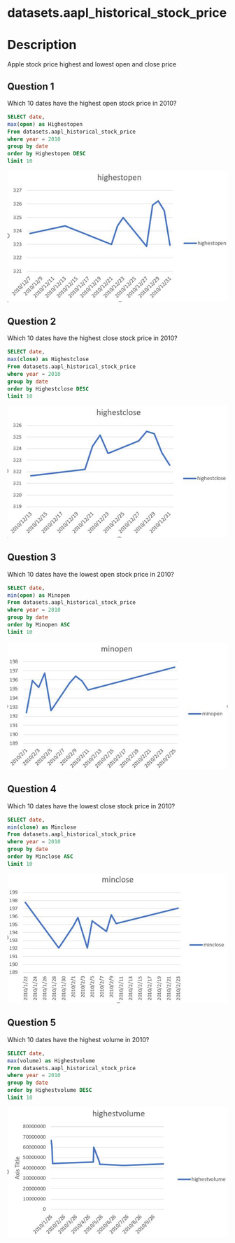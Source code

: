 # datasets.aapl_historical_stock_price

# Description
Apple stock price highest and lowest open and close price

## Question 1
Which 10 dates have the highest open stock price in 2010?
```sql
SELECT date,
max(open) as Highestopen
From datasets.aapl_historical_stock_price
where year = 2010
group by date
order by Highestopen DESC
limit 10
```
![datasets.aapl_historical_stock_price](ICA4/1.jpg)

## Question 2
Which 10 dates have the highest close stock price in 2010?
```sql
SELECT date,
max(close) as Highestclose
From datasets.aapl_historical_stock_price
where year = 2010
group by date
order by Highestclose DESC
limit 10
```
![datasets.aapl_historical_stock_price](ICA4/2.jpg)

## Question 3
Which 10 dates have the lowest open stock price in 2010?
```sql
SELECT date,
min(open) as Minopen
From datasets.aapl_historical_stock_price
where year = 2010
group by date
order by Minopen ASC
limit 10
```
![datasets.aapl_historical_stock_price](ICA4/3.jpg)

## Question 4
Which 10 dates have the lowest close stock price in 2010?
```sql
SELECT date,
min(close) as Minclose
From datasets.aapl_historical_stock_price
where year = 2010
group by date
order by Minclose ASC
limit 10
```
![datasets.aapl_historical_stock_price](ICA4/4.jpg)

## Question 5
Which 10 dates have the highest volume in 2010?
```sql
SELECT date,
max(volume) as Highestvolume
From datasets.aapl_historical_stock_price
where year = 2010
group by date
order by Highestvolume DESC
limit 10
```
![datasets.aapl_historical_stock_price](ICA4/5.jpg)

